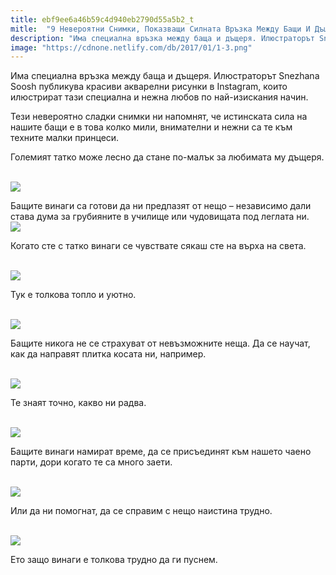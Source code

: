 ```yaml
---
title: ebf9ee6a46b59c4d940eb2790d55a5b2_t
mitle:  "9 Невероятни Снимки, Показващи Силната Връзка Между Бащи И Дъщери!"
description: "Има специална връзка между баща и дъщеря. Илюстраторът Snezhana Soosh публикува красиви акварелни рисунки в Instagram, които илюстрират тази специална и нежна любов по най-и"
image: "https://cdnone.netlify.com/db/2017/01/1-3.png"
---
```


 <p>Има специална връзка между баща и дъщеря. Илюстраторът Snezhana Soosh публикува красиви акварелни рисунки в Instagram, които илюстрират тази специална и нежна любов по най-изискания начин.</p>      <p>Тези невероятно сладки снимки ни напомнят, че истинската сила на нашите бащи е в това колко мили, внимателни и нежни са те към техните малки принцеси.</p> <p>Големият татко може лесно да стане по-малък за любимата му дъщеря.</p> <p> <br/><img src="https://cdnone.netlify.com/db/2017/01/1-3.png"/></p>       <p>Бащите винаги са готови да ни предпазят от нещо – независимо дали става дума за грубияните в училище или чудовищата под леглата ни. <br/><img src="https://cdnone.netlify.com/db/2017/01/2-2.png"/></p>  <p>Когато сте с татко винаги се чувствате сякаш сте на върха на света.</p> <p> <br/><img src="https://cdnone.netlify.com/db/2017/01/3-2.png"/></p> <p> Тук е толкова топло и уютно.</p>      <p> <br/><img src="https://cdnone.netlify.com/db/2017/01/4-2.png"/></p>  <p>Бащите никога не се страхуват от невъзможните неща. Да се ​​научат, как да направят плитка косата ни, например.</p> <p> <br/><img src="https://cdnone.netlify.com/db/2017/01/5-3.png"/></p> <p>Те знаят точно, какво ни радва.</p> <p> <br/><img src="https://cdnone.netlify.com/db/2017/01/6-2.png"/></p> <p> Бащите винаги намират време, да се присъединят към нашето чаено парти, дори когато те са много заети.</p>      <p> <br/><img src="https://cdnone.netlify.com/db/2017/01/8-2.png"/></p> <p> Или да ни помогнат, да се справим с нещо наистина трудно.</p> <p> <br/><img src="https://cdnone.netlify.com/db/2017/01/9-2.png"/></p> <p>Ето защо винаги е толкова трудно да ги пуснем.</p>            